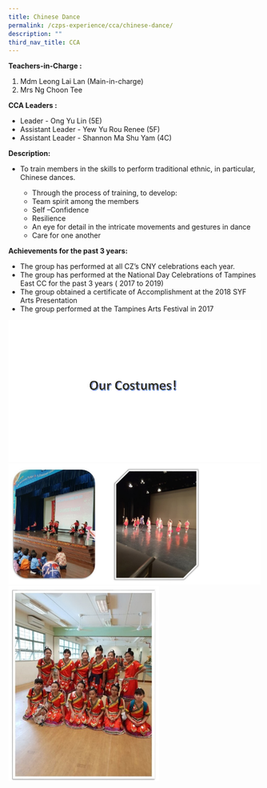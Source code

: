 ```yaml
---
title: Chinese Dance
permalink: /czps-experience/cca/chinese-dance/
description: ""
third_nav_title: CCA
---
```

<p><strong>Teachers-in-Charge :&nbsp;</strong></p>
<ol>
<li>Mdm Leong Lai Lan (Main-in-charge)</li>
<li>Mrs Ng Choon Tee</li>
</ol>
<p><strong>CCA Leaders :</strong></p>
<ul>
<li>Leader - Ong Yu Lin (5E)</li>
<li>Assistant Leader - Yew Yu Rou Renee (5F)</li>
<li>Assistant Leader - Shannon Ma Shu Yam (4C)</li>
</ul>
<p><strong>Description:</strong></p>
<ul>
<li>To train members in the skills to perform traditional ethnic, in particular, Chinese dances.</li>
</ul>
<ul>
<ul>
<li>Through the process of training, to develop:</li>
<li>Team spirit among the members</li>
<li>Self &ndash;Confidence</li>
<li>Resilience</li>
<li>An eye for detail in the intricate movements and gestures in dance</li>
<li>Care for one another</li>
</ul>
</ul>
<p><strong>Achievements for the past 3 years:</strong></p>
<ul>
<li>The group has performed at all CZ&rsquo;s CNY celebrations each year.</li>
<li>The group has performed at the National Day Celebrations of Tampines East CC for the past 3 years ( 2017 to 2019)</li>
<li>The group obtained a certificate of Accomplishment at the 2018 SYF Arts Presentation</li>
<li>The group performed at the Tampines Arts Festival in 2017</li>
</ul>
<img src="/images/cd.gif">
<img src="/images/cd2.png">
<img style="width: 60%;" src="/images/cd2.jpg">